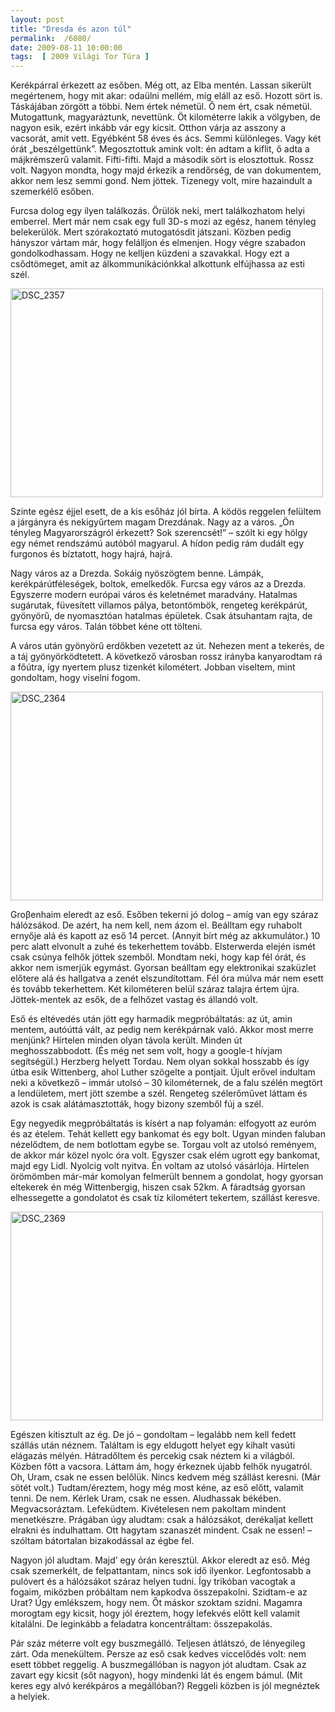 ```yaml
---
layout: post
title: "Dresda és azon túl"
permalink:  /6080/ 
date: 2009-08-11 10:00:00
tags:  [ 2009 Világi Tor Túra ] 
---
```

Kerékpárral érkezett az esőben. Még ott, az Elba mentén. Lassan sikerült megértenem, hogy mit akar: odaülni mellém, míg eláll az eső. Hozott sört is. Táskájában zörgött a többi. Nem értek németül. Ő nem ért, csak németül. Mutogattunk, magyaráztunk, nevettünk. Öt kilométerre lakik a völgyben, de nagyon esik, ezért inkább vár egy kicsit. Otthon várja az asszony a vacsorát, amit vett. Egyébként 58 éves és ács. Semmi különleges. Vagy két órát „beszélgettünk”. Megosztottuk amink volt: én adtam a kiflit, ő adta a májkrémszerű valamit. Fifti-fifti. Majd a második sört is elosztottuk. Rossz volt. Nagyon mondta, hogy majd érkezik a rendőrség, de van dokumentem, akkor nem lesz semmi gond. Nem jöttek. Tizenegy volt, mire hazaindult a szemerkélő esőben.

Furcsa dolog egy ilyen találkozás. Örülök neki, mert találkozhatom helyi emberrel. Mert már nem csak egy full 3D-s mozi az egész, hanem tényleg belekerülök. Mert szórakoztató mutogatósdit játszani. Közben pedig hányszor vártam már, hogy felálljon és elmenjen. Hogy végre szabadon gondolkodhassam. Hogy ne kelljen küzdeni a szavakkal. Hogy ezt a csődtömeget, amit az álkommunikációnkkal alkottunk elfújhassa az esti szél.

<p ><a href="https://www.flickr.com/photos/borazslo/3838384544" title="DSC_2357 by Elek László, on Flickr"><img src="https://c1.staticflickr.com/3/2605/3838384544_8411ea10f5.jpg" width="500" height="334" alt="DSC_2357"></a></p>

Szinte egész éjjel esett, de a kis esőház jól bírta. A ködös reggelen felültem a járgányra és nekigyűrtem magam Drezdának. Nagy az a város. „Ön tényleg Magyarországról érkezett? Sok szerencsét!” – szólt ki egy hölgy egy német rendszámú autóból magyarul. A hídon pedig rám dudált egy furgonos és bíztatott, hogy hajrá, hajrá.

Nagy város az a Drezda. Sokáig nyöszögtem benne. Lámpák, kerékpárútféleségek, boltok, emelkedők. Furcsa egy város az a Drezda. Egyszerre modern európai város és keletnémet maradvány. Hatalmas sugárutak, füvesített villamos pálya, betontömbök, rengeteg kerékpárút, gyönyörű, de nyomasztóan hatalmas épületek. Csak átsuhantam rajta, de furcsa egy város. Talán többet kéne ott tölteni.

A város után gyönyörű erdőkben vezetett az út. Nehezen ment a tekerés, de a táj gyönyörködtetett. A következő városban rossz irányba kanyarodtam rá a főútra, így nyertem plusz tizenkét kilométert. Jobban viseltem, mint gondoltam, hogy viselni fogom.

<p ><a href="https://www.flickr.com/photos/borazslo/3837602179" title="DSC_2364 by Elek László, on Flickr"><img src="https://c2.staticflickr.com/4/3441/3837602179_8e24cf3c03.jpg" width="500" height="334" alt="DSC_2364"></a></p>

Groβenhaim eleredt az eső. Esőben tekerni jó dolog – amíg van egy száraz hálózsákod. De azért, ha nem kell, nem ázom el. Beálltam egy ruhabolt ernyője alá és kapott az eső 14 percet. (Annyit bírt még az akkumulátor.) 10 perc alatt elvonult a zuhé és tekerhettem tovább. Elsterwerda elején ismét csak csúnya felhők jöttek szemből. Mondtam neki, hogy kap fél órát, és akkor nem ismerjük egymást. Gyorsan beálltam egy elektronikai szaküzlet előtere alá és hallgatva a zenét elszundítottam. Fél óra múlva már nem esett és tovább tekerhettem. Két kilométeren belül száraz talajra értem újra. Jöttek-mentek az esők, de a felhőzet vastag és állandó volt.

Eső és eltévedés után jött egy harmadik megpróbáltatás: az út, amin mentem, autóúttá vált, az pedig nem kerékpárnak való. Akkor most merre menjünk? Hírtelen minden olyan távola került. Minden út meghosszabbodott. (És még net sem volt, hogy a google-t hívjam segítségül.) Herzberg helyett Tordau. Nem olyan sokkal hosszabb és így útba esik Wittenberg, ahol Luther szögelte a pontjait. Újult erővel indultam neki a következő – immár utolsó – 30 kilométernek, de a falu szélén megtört a lendületem, mert jött szembe a szél. Rengeteg szélerőművet láttam és azok is csak alátámasztották, hogy bizony szemből fúj a szél.

Egy negyedik megpróbáltatás is kísért a nap folyamán: elfogyott az euróm és az ételem. Tehát kellett egy bankomat és egy bolt. Ugyan minden faluban nézelődtem, de nem botlottam egybe se. Torgau volt az utolsó reményem, de akkor már közel nyolc óra volt. Egyszer csak elém ugrott egy bankomat, majd egy Lidl. Nyolcig volt nyitva. Én voltam az utolsó vásárlója. Hírtelen örömömben már-már komolyan felmerült bennem a gondolat, hogy gyorsan eltekerek én még Wittenbergig, hiszen csak 52km. A fáradtság gyorsan elhessegette a gondolatot és csak tíz kilométert tekertem, szállást keresve.

<p ><a href="https://www.flickr.com/photos/borazslo/3837604909" title="DSC_2369 by Elek László, on Flickr"><img src="https://c1.staticflickr.com/3/2571/3837604909_c917c80efa.jpg" width="500" height="334" alt="DSC_2369"></a></p>

Egészen kitisztult az ég. De jó – gondoltam – legalább nem kell fedett szállás után néznem. Találtam is egy eldugott helyet egy kihalt vasúti elágazás mélyén. Hátradőltem és percekig csak néztem ki a világból. Közben főtt a vacsora. Láttam ám, hogy érkeznek újabb felhők nyugatról. Oh, Uram, csak ne essen belőlük. Nincs kedvem még szállást keresni. (Már sötét volt.) Tudtam/éreztem, hogy még most kéne, az eső előtt, valamit tenni. De nem. Kérlek Uram, csak ne essen.  Aludhassak békében. Megvacsoráztam. Lefeküdtem. Kivételesen nem pakoltam mindent menetkészre. Prágában úgy aludtam: csak a hálózsákot, derékaljat kellett elrakni és indulhattam. Ott hagytam szanaszét mindent. Csak ne essen! – szóltam bátortalan bizakodással az égbe fel. 

Nagyon jól aludtam. Majd’ egy órán keresztül. Akkor eleredt az eső. Még csak szemerkélt, de felpattantam, nincs sok idő ilyenkor. Legfontosabb a pulóvert és a hálózsákot száraz helyen tudni. Így trikóban vacogtak a fogaim, miközben próbáltam nem kapkodva összepakolni. Szidtam-e az Urat? Úgy emlékszem, hogy nem. Őt máskor szoktam szidni. Magamra morogtam egy kicsit, hogy jól éreztem, hogy lefekvés előtt kell valamit kitalálni. De leginkább a feladatra koncentráltam: összepakolás.

Pár száz méterre volt egy buszmegálló. Teljesen átlátszó, de lényegileg zárt. Oda menekültem. Persze az eső csak kedves viccelődés volt: nem esett többet reggelig. A buszmegállóban is nagyon jót aludtam. Csak az zavart egy kicsit (sőt nagyon), hogy mindenki lát és engem bámul. (Mit keres egy alvó kerékpáros a megállóban?) Reggeli közben is jól megnéztek a helyiek.